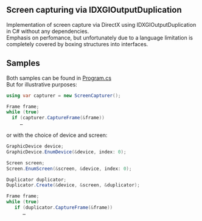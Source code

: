 Screen capturing via IDXGIOutputDuplication
-------------------------------------------
Implementation of screen capture via DirectX using IDXGIOutputDuplication in C# without any dependencies. \
Emphasis on perfomance, but unfortunately due to a language limitation is completely covered by boxing structures into interfaces.

Samples
-------
Both samples can be found in [Program.cs](Console/Program.cs) \
But for illustrative purposes:
```csharp
using var capturer = new ScreenCapturer();

Frame frame;
while (true)
  if (capturer.CaptureFrame(&frame))
     …
```
or with the choice of device and screen:
```csharp
GraphicDevice device;
GraphicDevice.EnumDevice(&device, index: 0);

Screen screen;
Screen.EnumScreen(&screen, &device, index: 0);

Duplicator duplicator;
Duplicator.Create(&device, &screen, &duplicator);

Frame frame;
while (true)
   if (duplicator.CaptureFrame(&frame))
      …
```

